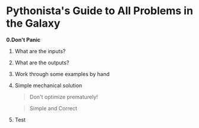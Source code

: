 # Pythonista's Guide to All Problems in the Galaxy

**0.Don't Panic**

1. What are the inputs?
2. What are the outputs?
3. Work through some examples by hand
4. Simple mechanical solution
    > Don't optimize prematurely!

    > Simple and Correct
5. Test
